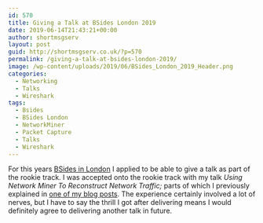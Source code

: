 ```yaml
---
id: 570
title: Giving a Talk at BSides London 2019
date: 2019-06-14T21:43:21+00:00
author: shortmsgserv
layout: post
guid: http://shortmsgserv.co.uk/?p=570
permalink: /giving-a-talk-at-bsides-london-2019/
image: /wp-content/uploads/2019/06/BSides_London_2019_Header.png
categories:
  - Networking
  - Talks
  - Wireshark
tags:
  - Bsides
  - BSides London
  - NetworkMiner
  - Packet Capture
  - Talks
  - Wireshark
---
```

For this years <a rel="noreferrer noopener" aria-label="BSides in London (opens in a new tab)" href="https://www.securitybsides.org.uk" target="_blank">BSides in London</a> I applied to be able to give a talk as part of the rookie track. I was accepted onto the rookie track with my talk _Using Network Miner To Reconstruct Network Traffic;_ parts of which I previously explained in [one of my blog posts](https://shortmsgserv.co.uk/reconstructing-a-transmitted-file/). The experience certainly involved a lot of nerves, but I have to say the thrill I got after delivering means I would definitely agree to delivering another talk in future.